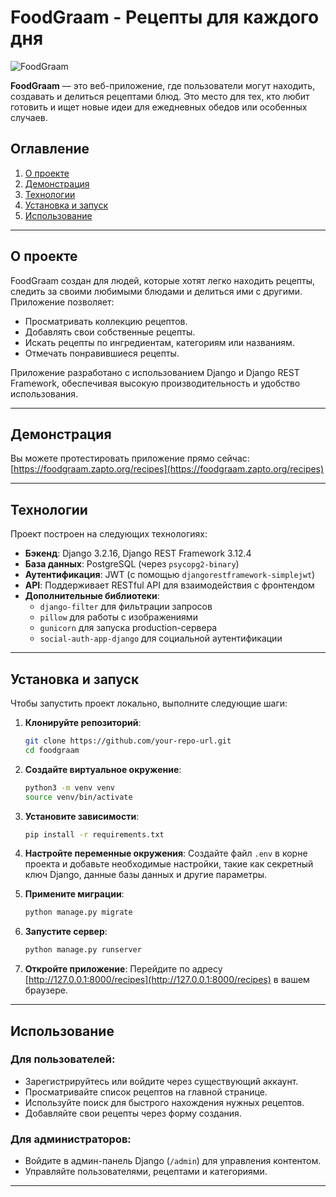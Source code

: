 # FoodGraam - Рецепты для каждого дня

![FoodGraam](https://foodgraam.zapto.org/static/your-logo-if-any.png)

**FoodGraam** — это веб-приложение, где пользователи могут находить, создавать и делиться рецептами блюд. Это место для тех, кто любит готовить и ищет новые идеи для ежедневных обедов или особенных случаев.

## Оглавление

1. [О проекте](#о-проекте)
2. [Демонстрация](#демонстрация)
3. [Технологии](#технологии)
4. [Установка и запуск](#установка-и-запуск)
5. [Использование](#использование)
---

## О проекте

FoodGraam создан для людей, которые хотят легко находить рецепты, следить за своими любимыми блюдами и делиться ими с другими. Приложение позволяет:
- Просматривать коллекцию рецептов.
- Добавлять свои собственные рецепты.
- Искать рецепты по ингредиентам, категориям или названиям.
- Отмечать понравившиеся рецепты.

Приложение разработано с использованием Django и Django REST Framework, обеспечивая высокую производительность и удобство использования.

---

## Демонстрация

Вы можете протестировать приложение прямо сейчас:  
[https://foodgraam.zapto.org/recipes](https://foodgraam.zapto.org/recipes)

---

## Технологии

Проект построен на следующих технологиях:

- **Бэкенд**: Django 3.2.16, Django REST Framework 3.12.4
- **База данных**: PostgreSQL (через `psycopg2-binary`)
- **Аутентификация**: JWT (с помощью `djangorestframework-simplejwt`)
- **API**: Поддерживает RESTful API для взаимодействия с фронтендом
- **Дополнительные библиотеки**:
  - `django-filter` для фильтрации запросов
  - `pillow` для работы с изображениями
  - `gunicorn` для запуска production-сервера
  - `social-auth-app-django` для социальной аутентификации

---

## Установка и запуск

Чтобы запустить проект локально, выполните следующие шаги:

1. **Клонируйте репозиторий**:
   ```bash
   git clone https://github.com/your-repo-url.git
   cd foodgraam
   ```

2. **Создайте виртуальное окружение**:
   ```bash
   python3 -m venv venv
   source venv/bin/activate
   ```

3. **Установите зависимости**:
   ```bash
   pip install -r requirements.txt
   ```

4. **Настройте переменные окружения**:
   Создайте файл `.env` в корне проекта и добавьте необходимые настройки, такие как секретный ключ Django, данные базы данных и другие параметры.

5. **Примените миграции**:
   ```bash
   python manage.py migrate
   ```

6. **Запустите сервер**:
   ```bash
   python manage.py runserver
   ```

7. **Откройте приложение**:
   Перейдите по адресу [http://127.0.0.1:8000/recipes](http://127.0.0.1:8000/recipes) в вашем браузере.

---

## Использование

### Для пользователей:
- Зарегистрируйтесь или войдите через существующий аккаунт.
- Просматривайте список рецептов на главной странице.
- Используйте поиск для быстрого нахождения нужных рецептов.
- Добавляйте свои рецепты через форму создания.

### Для администраторов:
- Войдите в админ-панель Django (`/admin`) для управления контентом.
- Управляйте пользователями, рецептами и категориями.

---


